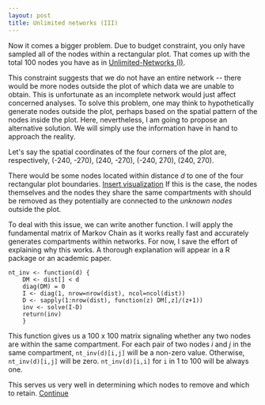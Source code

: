 ```yaml
---
layout: post
title: Unlimited networks (III)
---
```


Now it comes a bigger problem. Due to budget constraint, you only have sampled all of the nodes within a rectangular plot.  That comes up with the total 100 nodes you have as in [Unlimited-Networks (I)](https://hhsieh.github.io/Unlimited-Networks-1/).

This constraint suggests that we do not have an entire network -- there would be more nodes outside the plot of which data we are unable to obtain. This is unfortunate as an incomplete network would just affect concerned analyses. To solve this problem, one may think to hypothetically generate nodes outside the plot, perhaps based on the spatial pattern of the nodes inside the plot. Here, nevertheless, I am going to propose an alternative solution. We will simply use the information have in hand to approach the reality. 

Let's say the spatial coordinates of the four corners of the plot are, respectively, (-240, -270), (240, -270), (-240, 270), (240, 270).

There would be some nodes located within distance _d_ to one of the four rectangular plot boundaries.  [Insert visualization](https://hhsieh.github.com/16-10-30-figure-1)  If this is the case, the nodes themselves and the nodes they share the same compartments with should be removed as they potentially are connected to the _unknown nodes_ outside the plot. 

To deal with this issue, we can write another function. I will apply the fundamental matrix of Markov Chain as it works really fast and accurately generates compartments within networks. For now, I save the effort of explaining why this works. A thorough explanation will appear in a R package or an academic paper. 


    nt_inv <- function(d) {
        DM <- dist[] < d
        diag(DM) = 0
        I <- diag(1, nrow=nrow(dist), ncol=ncol(dist))
        D <- sapply(1:nrow(dist), function(z) DM[,z]/(z+1)) 
        inv <- solve(I-D)
        return(inv)
        }

This function gives us a 100 x 100 matrix signaling whether any two nodes are within the same compartment. For each pair of two nodes _i_ and _j_ in the same compartment, `nt_inv(d)[i,j]` will be a non-zero value. Otherwise, `nt_inv(d)[i,j]` will be zero. `nt_inv(d)[i,i]` for `i` in 1 to 100 will be always one. 

This serves us very well in determining which nodes to remove and which to retain. [Continue](https://hhsieh.github.com/2016-10-30-Unlimited-Networks-4)
